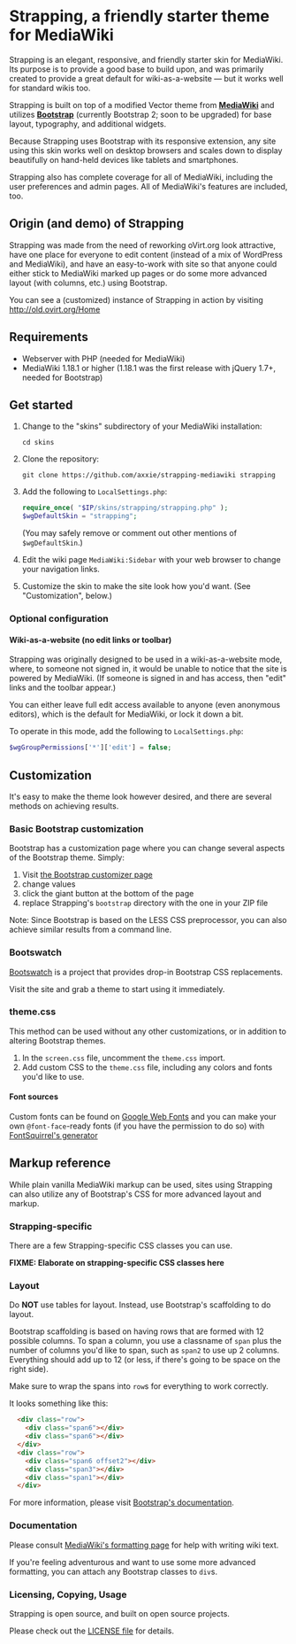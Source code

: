 # Strapping, a friendly starter theme for MediaWiki

Strapping is an elegant, responsive, and friendly starter skin for MediaWiki.
Its purpose is to provide a good base to build upon,
and was primarily created to provide a great default for wiki-as-a-website
— but it works well for standard wikis too.

Strapping is built on top of a modified Vector theme from **[MediaWiki](http://mediawiki.org/)**
and utilizes **[Bootstrap](http://getbootstrap.com/)**
(currently Bootstrap 2; soon to be upgraded)
for base layout, typography, and additional widgets.

Because Strapping uses Bootstrap with its responsive extension,
any site using this skin works well on desktop browsers
and scales down to display beautifully on hand-held devices
like tablets and smartphones.

Strapping also has complete coverage for all of MediaWiki,
including the user preferences and admin pages.
All of MediaWiki's features are included, too.


## Origin (and demo) of Strapping

Strapping was made from the need of reworking oVirt.org look attractive,
have one place for everyone to edit content
(instead of a mix of WordPress and MediaWiki),
and have an easy-to-work with site
so that anyone could either stick to MediaWiki marked up pages
or do some more advanced layout (with columns, etc.) using Bootstrap.

You can see a (customized) instance of Strapping in action by visiting http://old.ovirt.org/Home


## Requirements

* Webserver with PHP (needed for MediaWiki)
* MediaWiki 1.18.1 or higher (1.18.1 was the first release with jQuery 1.7+, needed for Bootstrap)


## Get started

1. Change to the "skins" subdirectory of your MediaWiki installation:

   ```
   cd skins
   ```

2. Clone the repository:

   ```
   git clone https://github.com/axxie/strapping-mediawiki strapping
   ```

3. Add the following to `LocalSettings.php`: 

   ```php
   require_once( "$IP/skins/strapping/strapping.php" );
   $wgDefaultSkin = "strapping";
   ```
   
   (You may safely remove or comment out other mentions of
   `$wgDefaultSkin`.)

4. Edit the wiki page `MediaWiki:Sidebar` with your web browser
   to change your navigation links.

5. Customize the skin to make the site look how you'd want.
   (See "Customization", below.)


### Optional configuration

#### Wiki-as-a-website (no edit links or toolbar)

Strapping was originally designed to be used in a wiki-as-a-website mode,
where, to someone not signed in, it would be unable to notice
that the site is powered by MediaWiki.
(If someone is signed in and has access,
then "edit" links and the toolbar appear.)

You can either leave full edit access available to anyone
(even anonymous editors), which is the default for MediaWiki,
or lock it down a bit.

To operate in this mode, add the following to `LocalSettings.php`:
```php
$wgGroupPermissions['*']['edit'] = false;
```


## Customization

It's easy to make the theme look however desired,
and there are several methods on achieving results.


### Basic Bootstrap customization

Bootstrap has a customization page
where you can change several aspects of the Bootstrap theme.
Simply:

1. Visit [the Bootstrap customizer page](http://getbootstrap.com/2.3.2/customize.html)
2. change values
3. click the giant button at the bottom of the page
4. replace Strapping's `bootstrap` directory with the one in your ZIP file

Note: Since Bootstrap is based on the LESS CSS preprocessor,
you can also achieve similar results from a command line.


### Bootswatch

[Bootswatch](http://bootswatch.com/) is a project
that provides drop-in Bootstrap CSS replacements.

Visit the site and grab a theme to start using it immediately.


### theme.css

This method can be used without any other customizations,
or in addition to altering Bootstrap themes.

1. In the `screen.css` file, uncomment the `theme.css` import.
2. Add custom CSS to the `theme.css` file,
   including any colors and fonts you'd like to use.


#### Font sources

Custom fonts can be found on [Google Web Fonts](http://google.com/webfonts)
and you can make your own `@font-face`-ready fonts
(if you have the permission to do so)
with [FontSquirrel's generator](http://fontsquirrel.com/fontface/generator)


## Markup reference

While plain vanilla MediaWiki markup can be used,
sites using Strapping can also utilize any of Bootstrap's CSS
for more advanced layout and markup.


### Strapping-specific

There are a few Strapping-specific CSS classes you can use.

  **FIXME: Elaborate on strapping-specific CSS classes here**


### Layout

Do **NOT** use tables for layout.
Instead, use Bootstrap's scaffolding to do layout. 

Bootstrap scaffolding is based on having rows
that are formed with 12 possible columns.
To span a column, you use a classname of `span`
plus the number of columns you'd like to span,
such as `span2` to use up 2 columns.
Everything should add up to 12
(or less, if there's going to be space on the right side).

Make sure to wrap the spans into `row`s for everything to work correctly.

It looks something like this:

```html
  <div class="row">
    <div class="span6"></div>
    <div class="span6"></div>
  </div>
  <div class="row">
    <div class="span6 offset2"></div>
    <div class="span3"></div>
    <div class="span1"></div>
  </div>
```

For more information,
please visit [Bootstrap's documentation](http://getbootstrap.com/2.3.2/scaffolding.html).


### Documentation

Please consult [MediaWiki's formatting page](http://www.mediawiki.org/wiki/Help:Formatting)
for help with writing wiki text.

If you're feeling adventurous and want to use some more advanced formatting,
you can attach any Bootstrap classes to `div`s.


### Licensing, Copying, Usage

Strapping is open source, and built on open source projects.

Please check out the [LICENSE file](https://github.com/OSAS/strapping-mediawiki/blob/master/LICENSE) for details.
